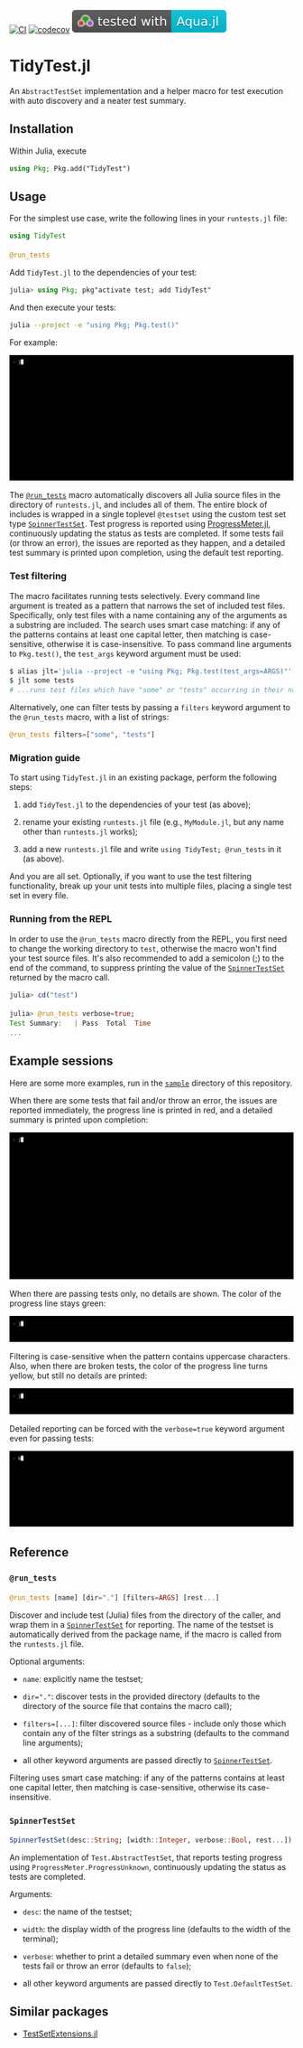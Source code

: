 [![CI](https://github.com/dhanak/TidyTest.jl/actions/workflows/CI.yml/badge.svg)](https://github.com/dhanak/TidyTest.jl/actions/workflows/CI.yml)
[![codecov](https://codecov.io/gh/dhanak/TidyTest.jl/branch/master/graph/badge.svg?token=CQYSC7NLOT)](https://codecov.io/gh/dhanak/TidyTest.jl)
[![Aqua QA](https://raw.githubusercontent.com/JuliaTesting/Aqua.jl/master/badge.svg)](https://github.com/JuliaTesting/Aqua.jl)

# TidyTest.jl

An `AbstractTestSet` implementation and a helper macro for test execution with
auto discovery and a neater test summary.

## Installation

Within Julia, execute

```julia
using Pkg; Pkg.add("TidyTest")
```

## Usage

For the simplest use case, write the following lines in your `runtests.jl` file:

```julia
using TidyTest

@run_tests
```

Add `TidyTest.jl` to the dependencies of your test:

```julia
julia> using Pkg; pkg"activate test; add TidyTest"
```

And then execute your tests:

```bash
julia --project -e "using Pkg; Pkg.test()"
```

For example:

![](sample/vhs/sample.gif)

The [`@run_tests`](#run_tests) macro automatically discovers all Julia source
files in the directory of `runtests.jl`, and includes all of them. The entire
block of includes is wrapped in a single toplevel `@testset` using the custom
test set type [`SpinnerTestSet`](#spinnertestset). Test progress is reported
using [ProgressMeter.jl][], continuously updating the status as tests are
completed. If some tests fail (or throw an error), the issues are reported as
they happen, and a detailed test summary is printed upon completion, using the
default test reporting.

### Test filtering

The macro facilitates running tests selectively. Every command line argument is
treated as a pattern that narrows the set of included test files. Specifically,
only test files with a name containing any of the arguments as a substring are
included. The search uses smart case matching: if any of the patterns contains
at least one capital letter, then matching is case-sensitive, otherwise it is
case-insensitive. To pass command line arguments to `Pkg.test()`, the
`test_args` keyword argument must be used:

```bash
$ alias jlt='julia --project -e "using Pkg; Pkg.test(test_args=ARGS)"'
$ jlt some tests
# ...runs test files which have "some" or "tests" occurring in their names
```

Alternatively, one can filter tests by passing a `filters` keyword argument to
the `@run_tests` macro, with a list of strings:

```julia
@run_tests filters=["some", "tests"]
```

### Migration guide

To start using `TidyTest.jl` in an existing package, perform the following
steps:

1.  add `TidyTest.jl` to the dependencies of your test (as above);

2.  rename your existing `runtests.jl` file (e.g., `MyModule.jl`, but any name
    other than `runtests.jl` works);

3.  add a new `runtests.jl` file and write `using TidyTest; @run_tests` in it
    (as above).

And you are all set. Optionally, if you want to use the test filtering
functionality, break up your unit tests into multiple files, placing a single
test set in every file.

### Running from the REPL

In order to use the `@run_tests` macro directly from the REPL, you first need to
change the working directory to `test`, otherwise the macro won't find your test
source files. It's also recommended to add a semicolon (;) to the end of the
command, to suppress printing the value of the
[`SpinnerTestSet`](#spinnertestset) returned by the macro call.

```julia
julia> cd("test")

julia> @run_tests verbose=true;
Test Summary:   | Pass  Total  Time
...
```

## Example sessions

Here are some more examples, run in the [`sample`](sample) directory of this
repository.

When there are some tests that fail and/or throw an error, the issues are
reported immediately, the progress line is printed in red, and a detailed
summary is printed upon completion:

![](sample/vhs/full.gif)

When there are passing tests only, no details are shown. The color of the
progress line stays green:

![](sample/vhs/oo.gif)

Filtering is case-sensitive when the pattern contains uppercase characters.
Also, when there are broken tests, the color of the progress line turns yellow,
but still no details are printed:

![](sample/vhs/b.gif)

Detailed reporting can be forced with the `verbose=true` keyword argument even
for passing tests:

![](sample/vhs/oo-verbose.gif)

## Reference

### `@run_tests`

```julia
@run_tests [name] [dir="."] [filters=ARGS] [rest...]
```

Discover and include test (Julia) files from the directory of the caller, and
wrap them in a [`SpinnerTestSet`](#spinnertestset) for reporting. The name of
the testset is automatically derived from the package name, if the macro is
called from the `runtests.jl` file.

Optional arguments:

* `name`: explicitly name the testset;

* `dir="."`: discover tests in the provided directory (defaults to the directory
  of the source file that contains the macro call);

* `filters=[...]`: filter discovered source files - include only those which
  contain any of the filter strings as a substring (defaults to the command line
  arguments);

* all other keyword arguments are passed directly to
  [`SpinnerTestSet`](#spinnertestset).

Filtering uses smart case matching: if any of the patterns contains at least one
capital letter, then matching is case-sensitive, otherwise its case-insensitive.

### `SpinnerTestSet`

```julia
SpinnerTestSet(desc::String; [width::Integer, verbose::Bool, rest...])
```

An implementation of `Test.AbstractTestSet`, that reports testing progress using
`ProgressMeter.ProgressUnknown`, continuously updating the status as tests are
completed.

Arguments:

* `desc`: the name of the testset;

* `width`: the display width of the progress line (defaults to the width of the
  terminal);

* `verbose`: whether to print a detailed summary even when none of the tests
  fail or throw an error (defaults to `false`);

* all other keyword arguments are passed directly to `Test.DefaultTestSet`.

## Similar packages

* [TestSetExtensions.jl][]

[ProgressMeter.jl]: https://github.com/timholy/ProgressMeter.jl
[TestSetExtensions.jl]: https://github.com/ssfrr/TestSetExtensions.jl
